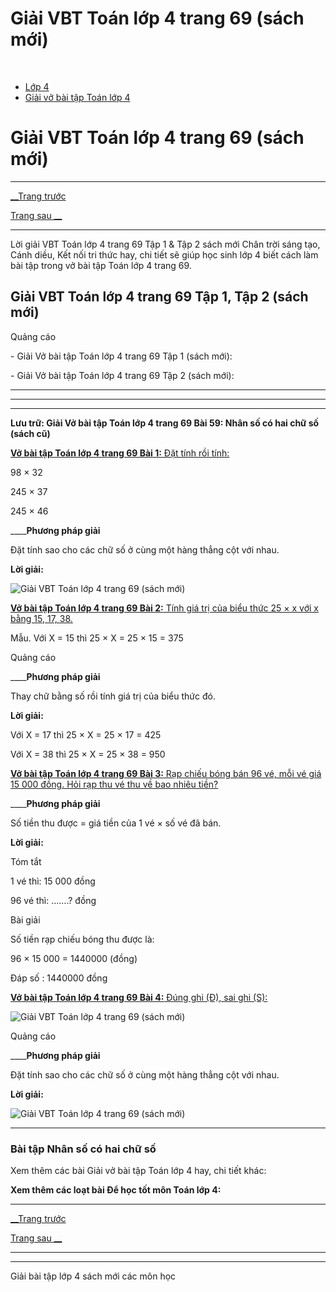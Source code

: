 # Giải VBT Toán lớp 4 trang 69 (sách mới)

﻿

  * [Lớp 4](https://vietjack.com/series/lop-4.jsp)
  * [Giải vở bài tập Toán lớp 4](https://vietjack.com/giai-vo-bai-tap-toan-4/index.jsp)



# Giải VBT Toán lớp 4 trang 69 (sách mới)

* * *

[__Trang trước](https://vietjack.com/giai-vo-bai-tap-toan-4/bai-58-luyen-tap.jsp)

[Trang sau __](https://vietjack.com/giai-vo-bai-tap-toan-4/bai-60-luyen-tap.jsp)

* * *

Lời giải VBT Toán lớp 4 trang 69 Tập 1 & Tập 2 sách mới Chân trời sáng tạo, Cánh diều, Kết nối tri thức hay, chi tiết sẽ giúp học sinh lớp 4 biết cách làm bài tập trong vở bài tập Toán lớp 4 trang 69.

## Giải VBT Toán lớp 4 trang 69 Tập 1, Tập 2 (sách mới)

Quảng cáo

\- Giải Vở bài tập Toán lớp 4 trang 69 Tập 1 (sách mới):

\- Giải Vở bài tập Toán lớp 4 trang 69 Tập 2 (sách mới):

* * *

* * *

* * *

**Lưu trữ: Giải Vở bài tập Toán lớp 4 trang 69 Bài 59: Nhân số có hai chữ số (sách cũ)**

[**Vở bài tập Toán lớp 4 trang 69 Bài 1:** Đặt tính rồi tính: ](https://vietjack.com/giai-vo-bai-tap-toan-4/bai-1-trang-69-vbt-toan-4-tap-1.jsp)

98 × 32

245 × 37 

245 × 46

____**Phương pháp giải**

Đặt tính sao cho các chữ số ở cùng một hàng thẳng cột với nhau. 

**Lời giải:**

![Giải VBT Toán lớp 4 trang 69 \(sách mới\)](https://vietjack.com/giai-vo-bai-tap-toan-4/images/2022-bai-3-trang-68-vbt-toan-4-tap-1-sua2022.PNG)

[**Vở bài tập Toán lớp 4 trang 69 Bài 2:** Tính giá trị của biểu thức 25 × x với x bằng 15, 17, 38. ](https://vietjack.com/giai-vo-bai-tap-toan-4/bai-2-trang-69-vbt-toan-4-tap-1.jsp)

Mẫu. Với X = 15 thì 25 × X = 25 × 15 = 375

Quảng cáo

____**Phương pháp giải**

Thay chữ bằng số rồi tính giá trị của biểu thức đó. 

**Lời giải:**

Với X = 17 thì 25 × X = 25 × 17 = 425

Với X = 38 thì 25 × X = 25 × 38 = 950

[**Vở bài tập Toán lớp 4 trang 69 Bài 3:** Rạp chiếu bóng bán 96 vé, mỗi vé giá 15 000 đồng. Hỏi rạp thu vé thu về bao nhiêu tiền?](https://vietjack.com/giai-vo-bai-tap-toan-4/bai-3-trang-69-vbt-toan-4-tap-1.jsp)

____**Phương pháp giải**

Số tiền thu được = giá tiền của 1 vé × số vé đã bán.

**Lời giải:**

Tóm tắt

1 vé thì: 15 000 đồng

96 vé thì: …….? đồng

Bài giải

Số tiền rạp chiếu bóng thu được là:

96 × 15 000 = 1440000 (đồng)

Đáp số : 1440000 đồng

[**Vở bài tập Toán lớp 4 trang 69 Bài 4:** Đúng ghi (Đ), sai ghi (S): ](https://vietjack.com/giai-vo-bai-tap-toan-4/bai-4-trang-69-vbt-toan-4-tap-1.jsp)

![Giải VBT Toán lớp 4 trang 69 \(sách mới\)](https://vietjack.com/giai-vo-bai-tap-toan-4/images/bai-4-trang-69-vbt-toan-4-tap-1.PNG)

Quảng cáo

____**Phương pháp giải**

Đặt tính sao cho các chữ số ở cùng một hàng thẳng cột với nhau. 

**Lời giải:**

![Giải VBT Toán lớp 4 trang 69 \(sách mới\)](https://vietjack.com/giai-vo-bai-tap-toan-4/images/bai-4-trang-69-vbt-toan-4-tap-1-1.PNG)

* * *

### **Bài tập Nhân số có hai chữ số**

Xem thêm các bài Giải vở bài tập Toán lớp 4 hay, chi tiết khác:

**Xem thêm các loạt bài Để học tốt môn Toán lớp 4:**

* * *

[__Trang trước](https://vietjack.com/giai-vo-bai-tap-toan-4/bai-58-luyen-tap.jsp)

[Trang sau __](https://vietjack.com/giai-vo-bai-tap-toan-4/bai-60-luyen-tap.jsp)

* * *

* * *

Giải bài tập lớp 4 sách mới các môn học
